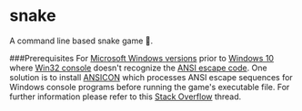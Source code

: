 # snake
A command line based snake game :snake:.

###Prerequisites
For [Microsoft Windows versions](https://en.wikipedia.org/wiki/List_of_Microsoft_Windows_versions) prior to [Windows 10](https://en.wikipedia.org/wiki/Windows_10) where [Win32 console](https://en.wikipedia.org/wiki/Win32_console) doesn't recognize the [ANSI escape code](https://en.wikipedia.org/wiki/ANSI_escape_code).
One solution is to install [ANSICON](https://github.com/adoxa/ansicon) which processes ANSI escape sequences 
for Windows console programs before running the game's executable file. For further information
please refer to this [Stack Overflow](https://stackoverflow.com/questions/16755142/how-to-make-win32-console-recognize-ansi-vt100-escape-sequences) thread.

